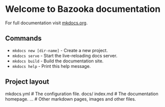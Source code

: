 # Welcome to Bazooka documentation

For full documentation visit [mkdocs.org](http://mkdocs.org).

## Commands

* `mkdocs new [dir-name]` - Create a new project.
* `mkdocs serve` - Start the live-reloading docs server.
* `mkdocs build` - Build the documentation site.
* `mkdocs help` - Print this help message.

## Project layout

mkdocs.yml    # The configuration file.
docs/
index.md  # The documentation homepage.
...       # Other markdown pages, images and other files.
